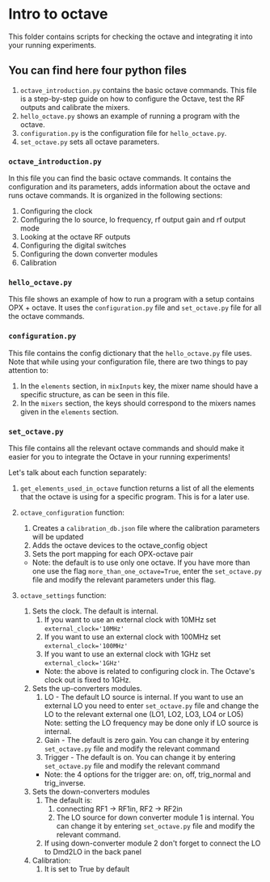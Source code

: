 # Intro to octave
This folder contains scripts for checking the octave and integrating it into your running experiments. 

## You can find here four python files 
1. `octave_introduction.py` contains the basic octave commands. This file is a step-by-step guide on how to configure the Octave, test the RF outputs and calibrate the mixers. 
2. `hello_octave.py` shows an example of running a program with the octave.
3. `configuration.py` is the configuration file for `hello_octave.py`.
4. `set_octave.py` sets all octave parameters.

### `octave_introduction.py`
In this file you can find the basic octave commands.
It contains the configuration and its parameters, adds information about the octave and runs octave commands. 
It is organized in the following sections:
   1. Configuring the clock
   2. Configuring the lo source, lo frequency, rf output gain and rf output mode
   3. Looking at the octave RF outputs
   4. Configuring the digital switches
   5. Configuring the down converter modules
   6. Calibration

### `hello_octave.py` 
This file shows an example of how to run a program with a setup contains OPX + octave. It uses the `configuration.py` file and `set_octave.py`  file for all the octave commands.

### `configuration.py` 
This file contains the config dictionary that the `hello_octave.py` file uses.
Note that while using your configuration file, there are two things to pay attention to:
   1. In the `elements` section, in `mixInputs` key, the mixer name should have a specific structure, as can be seen in this file.
   2. In the `mixers` section, the keys should correspond to the mixers names given in the `elements` section. 

### `set_octave.py`
This file contains all the relevant octave commands and should make it easier for you to integrate the Octave in your running experiments!

Let's talk about each function separately:

1. `get_elements_used_in_octave` function returns a list of all the elements that the octave is using for a specific program. This is for a later use. 


2. `octave_configuration` function:
   1. Creates a `calibration_db.json` file where the calibration parameters will be updated
   2. Adds the octave devices to the octave_config object
   3. Sets the port mapping for each OPX-octave pair
   
   * Note: the default is to use only one octave. If you have more than one use the flag `more_than_one_octave=True`, enter the `set_octave.py` file and modify the relevant parameters under this flag. 


3. `octave_settings` function:
   1. Sets the clock. The default is internal. 
      1. If you want to use an external clock with 10MHz set `external_clock='10MHz'`
      2. If you want to use an external clock with 100MHz set `external_clock='100MHz'`
      3. If you want to use an external clock with 1GHz set `external_clock='1GHz'`
      * Note: the above is related to configuring clock in. The Octave's clock out is fixed to 1GHz. 
   2. Sets the up-converters modules.
      1. LO  - The default LO source is internal. If you want to use an external LO you need to enter `set_octave.py` file and change the LO to the relevant external one (LO1, LO2, LO3, LO4 or LO5)
         Note: setting the LO frequency may be done only if LO source is internal.
      2. Gain - The default is zero gain. You can change it by entering `set_octave.py` file and modify the relevant command
      3. Trigger - The default is on. You can change it by entering `set_octave.py` file and modify the relevant command
        * Note: the 4 options for the trigger are: on, off, trig_normal and trig_inverse. 
   3. Sets the down-converters modules
      1. The default is: 
         1. connecting RF1 -> RF1in, RF2 -> RF2in
         2. The LO source for down converter module 1 is internal. You can change it by entering `set_octave.py` file and modify the relevant command.
      2. If using down-converter module 2 don't forget to connect the LO to Dmd2LO in the back panel
   4. Calibration:
      1. It is set to True by default
